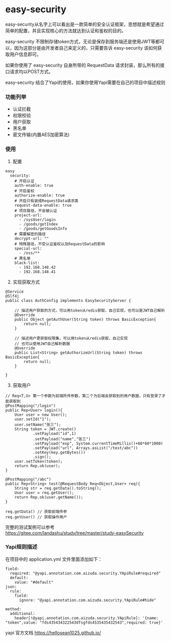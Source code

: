 # easy-security
easy-security从名字上可以看出是一款简单的安全认证框架，思想就是希望通过简单的配置，并且实现核心的方法就达到认证和鉴权的目的。

easy-security 不限制存储token方式，无论是保存到服务端还是使用JWT等都可以，因为这部分是由开发者自己来定义的，只需要告诉
easy-security 该如何获取用户信息即可。

如果你使用了 easy-security 自身所带的 RequestData 请求封装，那么所有的接口请求均以POST方式。

easy-security 结合了Yapi的使用，如果你使用Yapi需要在自己的项目中描述规则
 
### 功能列举
* 认证拦截
* 权限校验
* 用户获取
* 黑名单
* 密文传输(内置AES加密算法)

### 使用
1. 配置
```
easy
  security:
    # 开启认证
    auth-enable: true
    # 开启鉴权
    authorize-enable: true
    # 开启只有装成RequestData请求类
    request-data-enable: true
    # 项目路径，不会被认证
    project-url: 
      - /sysUser/login
      - /goods/getIndex
      - /goods/getGoodsInfo
    # 需要解密的路径
    decrypt-url: ""
    # 特殊路径，不受认证鉴权以及RequestData的影响
    special-url: 
      - /oss/**
    # 黑名单
    black-list: 
      - 192.168.148.42
      - 192.168.148.41
```

2. 实现获取方式
```
@Service
@Slf4j
public class AuthConfig implements EasySecurityServer {
    
    // 描述用户获取的方式，可以用token从redis获取，自己实现，也可以是JWT自己解析
    @Override
    public Object getAuthUser(String token) throws BasicException{
        return null;
    }

    // 描述用户更获取权限集，可以用token从redis获取，自己实现
    // 也可以使用JWT自己解析数据
    @Override
    public List<String> getAuthorizeUrl(String token) throws BasicException{
        return null;
    }

}
```
3. 获取用户
```
// Req<T,U> 第一个参数为前端所传参数，第二个为后端会获取到的用户数据，只有登录了才能获取到
@PostMapping("/login")
public Rep<User> login(){
    User user = new User();
    user.setId("1");
    user.setName("张三");
    String token = JWT.create()
            .setPayload("id",1)
            .setPayload("name","张三")
            .setPayload("exp", System.currentTimeMillis()+60*60*1000)
            .setPayload("url", Arrays.asList("/test/abc"))
            .setKey(key.getBytes())
            .sign();
    user.setToken(token);
    return Rep.ok(user);
}

@PostMapping("/abc")
public Rep<String> test(@RequestBody Req<Object,User> req){
    String str = req.getData().toString();
    User user = req.getUser();
    return Rep.ok(user.getName());
}

req.getData() // 获取前端传参
req.getUser() // 获取操作用户
```
完整的测试案例可以参考 https://gitee.com/landashu/study/tree/master/study-easySecurity

### Yapi规则描述
在项目中的 application.yml 文件里面添加如下：
```
field:
  required: "@yapi.annotation.com.aizuda.security.YApiRule#required"
  default:
    value: "#default"
json:
  rule:
    field:
      ignore: "@yapi.annotation.com.aizuda.security.YApiRule#hide"

method:
  additional:
    header[!@yapi.annotation.com.aizuda.security.YApiRule]: '{name: "token",value: "fds435434322543dfsgfds4535435432543",required: true}'

```
yapi 官方文档 https://hellosean1025.github.io/